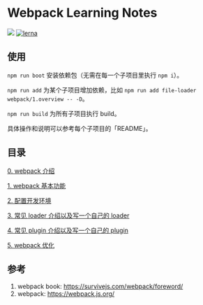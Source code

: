 # Webpack Learning Notes

[![](https://img.shields.io/badge/webpack-v4-1a6bac.svg)](https://webpack.js.org)
[![lerna](https://img.shields.io/badge/maintained%20with-lerna-cc00ff.svg)](https://lernajs.io/)

## 使用

`npm run boot` 安装依赖包（无需在每一个子项目里执行 `npm i`）。

`npm run add` 为某个子项目增加依赖，比如 `npm run add file-loader webpack/1.overview -- -D`。

`npm run build` 为所有子项目执行 build。

具体操作和说明可以参考每个子项目的「README」。

## 目录

[0. webpack 介绍](./notes/0.introduce/)

[1. webpack 基本功能](./notes/1.overview/)

[2. 配置开发环境](./notes/2.dev-server/)

[3. 常见 loader 介绍以及写一个自己的 loader](./notes/3.loader/)

[4. 常见 plugin 介绍以及写一个自己的 plugin](./notes/4.plugin/)

[5. webpack 优化](./notes/5.optimize/)

## 参考

1. webpack book: https://survivejs.com/webpack/foreword/
2. webpack: https://webpack.js.org/

